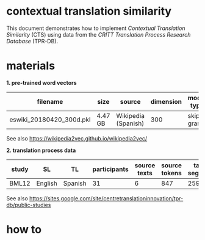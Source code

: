 # contextual translation similarity

This document demonstrates how to implement *Contextual Translation Similarity* (CTS) using data from the *CRITT Translation Process Research Database* (TPR-DB).

# materials

**1. pre-trained word vectors**

|filename|size|source|dimension|model type|window|
|--|--|--|--|--|--|
|eswiki_20180420_300d.pkl|4.47 GB|Wikipedia (Spanish)|300|skip-gram|5|

See also https://wikipedia2vec.github.io/wikipedia2vec/

**2. translation process data**

|study|SL|TL|participants|source texts|source tokens|target segments|
|--|--|--|--|--|--|--|
|BML12|English|Spanish|31|6|847|25937|

See also https://sites.google.com/site/centretranslationinnovation/tpr-db/public-studies

# how to


